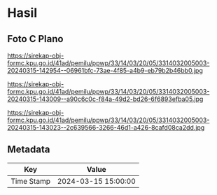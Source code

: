 # Hasil

## Foto C Plano

https://sirekap-obj-formc.kpu.go.id/41ad/pemilu/ppwp/33/14/03/20/05/3314032005003-20240315-142954--06961bfc-73ae-4f85-a4b9-eb79b2b46bb0.jpg

https://sirekap-obj-formc.kpu.go.id/41ad/pemilu/ppwp/33/14/03/20/05/3314032005003-20240315-143009--a90c6c0c-f84a-49d2-bd26-6f6893efba05.jpg

https://sirekap-obj-formc.kpu.go.id/41ad/pemilu/ppwp/33/14/03/20/05/3314032005003-20240315-143023--2c639566-3266-46d1-a426-8cafd08ca2dd.jpg


## Metadata

| Key        | Value               |
| ---------- | ------------------- |
| Time Stamp | 2024-03-15 15:00:00 |



